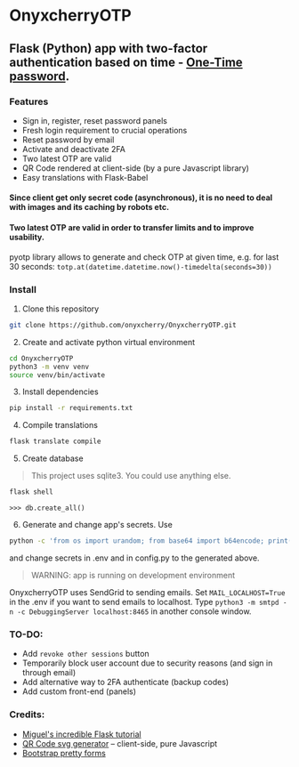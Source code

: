 # OnyxcherryOTP

## Flask (Python) app with two-factor authentication based on time - [One-Time password](https://en.wikipedia.org/wiki/One-time_password).

### Features

* Sign in, register, reset password panels
* Fresh login requirement to crucial operations
* Reset password by email
* Activate and deactivate 2FA
* Two latest OTP are valid
* QR Code rendered at client-side (by a pure Javascript library)
* Easy translations with Flask-Babel

#### Since client get only secret code (asynchronous), it is no need to deal with images and its caching by robots etc.

#### Two latest OTP are valid in order to transfer limits and to improve usability.

pyotp library allows to generate and check OTP at given time, e.g. for last 30 seconds:
 `totp.at(datetime.datetime.now()-timedelta(seconds=30))`

### Install

1. Clone this repository

``` bash
git clone https://github.com/onyxcherry/OnyxcherryOTP.git
```

2. Create and activate python virtual environment

``` bash
cd OnyxcherryOTP
python3 -m venv venv
source venv/bin/activate
```

3. Install dependencies

``` bash
pip install -r requirements.txt
```

4. Compile translations

``` bash
flask translate compile
```

5. Create database

> This project uses sqlite3. You could use anything else.

``` bash
flask shell
```

``` python3
>>> db.create_all()
```

6. Generate and change app's secrets. Use

``` bash
python -c 'from os import urandom; from base64 import b64encode; print(b64encode(urandom(32)).decode("utf-8"))'
```

and change secrets in .env and in config.py to the generated above.

> WARNING: app is running on development environment

OnyxcherryOTP uses SendGrid to sending emails. Set `MAIL_LOCALHOST=True` in the .env if you want to send emails to localhost. Type `python3 -m smtpd -n -c DebuggingServer localhost:8465` in another console window.

### TO-DO:

* Add `revoke other sessions` button
* Temporarily block user account due to security reasons (and sign in through email)
* Add alternative way to 2FA authenticate (backup codes)
* Add custom front-end (panels)

### Credits:

* [Miguel's incredible Flask tutorial](https://blog.miguelgrinberg.com/post/the-flask-mega-tutorial-part-i-hello-world)
* [QR Code svg generator](https://github.com/datalog/qrcode-svg) – client-side, pure Javascript
* [Bootstrap pretty forms](https://www.bootstrapdash.com/product/free-bootstrap-login/)